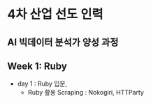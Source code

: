 # 4차 산업 선도 인력
AI 빅데이터 분석가 양성 과정
---

## Week 1: Ruby
- day 1 : Ruby 입문,
    * Ruby 활용 Scraping : Nokogiri, HTTParty
